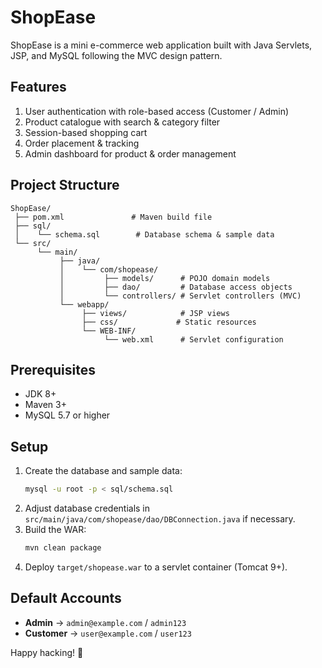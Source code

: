# ShopEase

ShopEase is a mini e-commerce web application built with Java Servlets, JSP, and MySQL following the MVC design pattern.

## Features
1. User authentication with role-based access (Customer / Admin)
2. Product catalogue with search & category filter
3. Session-based shopping cart
4. Order placement & tracking
5. Admin dashboard for product & order management

## Project Structure
```
ShopEase/
 ├── pom.xml               # Maven build file
 ├── sql/
 │    └── schema.sql        # Database schema & sample data
 └── src/
      └── main/
           ├── java/
           │    └── com/shopease/
           │         ├── models/      # POJO domain models
           │         ├── dao/         # Database access objects
           │         └── controllers/ # Servlet controllers (MVC)
           └── webapp/
                ├── views/            # JSP views
                ├── css/             # Static resources
                └── WEB-INF/
                     └── web.xml      # Servlet configuration
```

## Prerequisites
* JDK 8+
* Maven 3+
* MySQL 5.7 or higher

## Setup
1. Create the database and sample data:
   ```bash
   mysql -u root -p < sql/schema.sql
   ```
2. Adjust database credentials in `src/main/java/com/shopease/dao/DBConnection.java` if necessary.
3. Build the WAR:
   ```bash
   mvn clean package
   ```
4. Deploy `target/shopease.war` to a servlet container (Tomcat 9+).

## Default Accounts
* **Admin**  →  `admin@example.com` / `admin123`
* **Customer** → `user@example.com` / `user123`

Happy hacking! 🎉